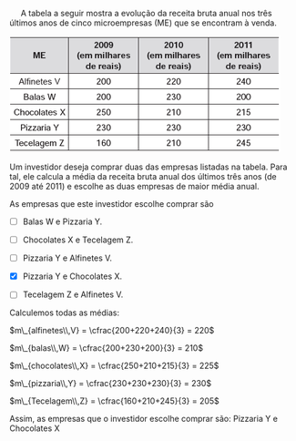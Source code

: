 

     A tabela a seguir mostra a evolução da receita bruta anual nos três últimos anos de cinco microempresas (ME) que se encontram à venda.

![](c8365e3b-493f-774f-6d3c-ea04ebda7873.png)

Um investidor deseja comprar duas das empresas listadas na tabela. Para tal, ele calcula a média da receita bruta anual dos últimos três anos (de 2009 até 2011) e escolhe as duas empresas de maior média anual.

As empresas que este investidor escolhe comprar são



- [ ] Balas W e Pizzaria Y.
- [ ] Chocolates X e Tecelagem Z.
- [ ] Pizzaria Y e Alfinetes V.
- [x] Pizzaria Y e Chocolates X.
- [ ] Tecelagem Z e Alfinetes V.


Calculemos todas as médias:

$m\_{alfinetes\\,V} = \cfrac{200+220+240}{3} = 220$

$m\_{balas\\,W} = \cfrac{200+230+200}{3} = 210$

$m\_{chocolates\\,X} = \cfrac{250+210+215}{3} = 225$

$m\_{pizzaria\\,Y} = \cfrac{230+230+230}{3} = 230$

$m\_{Tecelagem\\,Z} = \cfrac{160+210+245}{3} = 205$

Assim, as empresas que o investidor escolhe comprar são: Pizzaria Y e Chocolates X

        